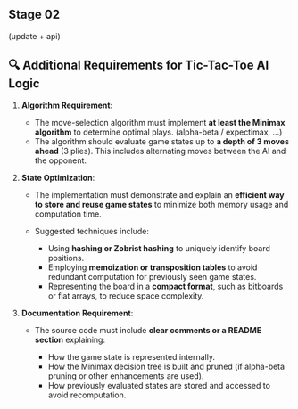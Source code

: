 
## Stage 02
(update + api) 

## 🔍 Additional Requirements for Tic-Tac-Toe AI Logic

1. **Algorithm Requirement**:

   * The move-selection algorithm must implement **at least the Minimax algorithm** to determine optimal plays. (alpha-beta / expectimax, ...)
   * The algorithm should evaluate game states up to **a depth of 3 moves ahead** (3 plies). This includes alternating moves between the AI and the opponent.

2. **State Optimization**:

   * The implementation must demonstrate and explain an **efficient way to store and reuse game states** to minimize both memory usage and computation time.
   * Suggested techniques include:

     * Using **hashing or Zobrist hashing** to uniquely identify board positions.
     * Employing **memoization or transposition tables** to avoid redundant computation for previously seen game states.
     * Representing the board in a **compact format**, such as bitboards or flat arrays, to reduce space complexity.

3. **Documentation Requirement**:

   * The source code must include **clear comments or a README section** explaining:

     * How the game state is represented internally.
     * How the Minimax decision tree is built and pruned (if alpha-beta pruning or other enhancements are used).
     * How previously evaluated states are stored and accessed to avoid recomputation.
